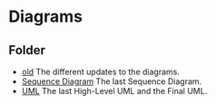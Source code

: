# Diagrams


## Folder

-  [old](https://github.com/AlessandroConti11/Progetto_Ingegnieria_del_Software_2023/blob/main/Deliverables/Diagrams/old)
The different updates to the diagrams.
-  [Sequence Diagram](https://github.com/AlessandroConti11/Progetto_Ingegnieria_del_Software_2023/blob/main/Deliverables/Diagrams/Sequence%20Diagram)
The last Sequence Diagram.
-  [UML](https://github.com/AlessandroConti11/Progetto_Ingegnieria_del_Software_2023/blob/main/Deliverables/Diagrams/UML)
The last High-Level UML and the Final UML.